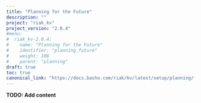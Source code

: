 ```yaml
---
title: "Planning for the Future"
description: ""
project: "riak_kv"
project_version: "2.0.4"
#menu:
#  riak_kv-2.0.4:
#    name: "Planning for the Future"
#    identifier: "planning_future"
#    weight: 106
#    parent: "planning"
draft: true
toc: true
canonical_link: "https://docs.basho.com/riak/kv/latest/setup/planning/future"
---
```


**TODO: Add content**
